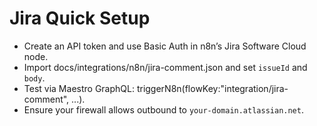 # Jira Quick Setup

- Create an API token and use Basic Auth in n8n’s Jira Software Cloud node.
- Import docs/integrations/n8n/jira-comment.json and set `issueId` and `body`.
- Test via Maestro GraphQL: triggerN8n(flowKey:"integration/jira-comment", ...).
- Ensure your firewall allows outbound to `your-domain.atlassian.net`.

